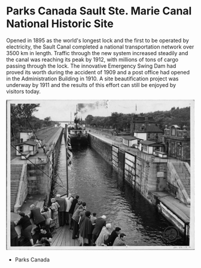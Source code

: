 # Parks Canada Sault Ste. Marie Canal National Historic Site

Opened in 1895 as the world's longest lock and the first to be operated by electricity, the Sault Canal completed a national transportation network over 3500 km in length. Traffic through the new system increased steadily and the canal was reaching its peak by 1912, with millions of tons of cargo passing through the lock. The innovative Emergency Swing Dam had proved its worth during the accident of 1909 and a post office had opened in the Administration Building in 1910. A site beautification project was underway by 1911 and the results of this effort can still be enjoyed by visitors today.

![Image](2012-02-01-parks-canada-sault-ste-marie-canal-national-historic-site.JPG)

- Parks Canada
